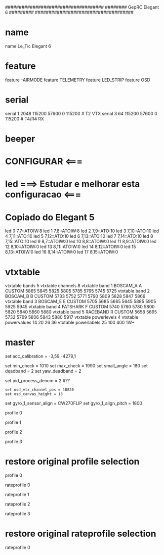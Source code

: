 ####################################
########  GepRC Elegant 6  #########
####################################

# name
name Le_Tic Elegant 6

# feature
feature -AIRMODE
feature TELEMETRY
feature LED_STRIP
feature OSD

# serial
serial 1 2048 115200 57600 0 115200	# T2 VTX
serial 3 64 115200 57600 0 115200	# T4/R4 RX

# beeper
# CONFIGURAR <===

# led ===> Estudar e melhorar esta configuracao <===
# Copiado do Elegant 5
led 0 7,7::ATOIW:8
led 1 7,8::ATOIW:8
led 2 7,9::ATO:10
led 3 7,10::ATO:10
led 4 7,11::ATO:10
led 5 7,12::ATO:10
led 6 7,13::ATO:10
led 7 7,14::ATO:10
led 8 7,15::ATO:10
led 9 8,7::ATOIW:0
led 10 8,8::ATOIW:0
led 11 8,9::ATOIW:0
led 12 8,10::ATOIW:0
led 13 8,11::ATOIW:0
led 14 8,12::ATOIW:0
led 15 8,13::ATOIW:0
led 16 8,14::ATOIW:0
led 17 8,15::ATOIW:0


# vtxtable
vtxtable bands 5
vtxtable channels 8
vtxtable band 1 BOSCAM_A A CUSTOM  5865 5845 5825 5805 5785 5765 5745 5725
vtxtable band 2 BOSCAM_B B CUSTOM  5733 5752 5771 5790 5809 5828 5847 5866
vtxtable band 3 BOSCAM_E E CUSTOM  5705 5685 5665 5645 5885 5905 5925 5945
vtxtable band 4 FATSHARK F CUSTOM  5740 5760 5780 5800 5820 5840 5860 5880
vtxtable band 5 RACEBAND R CUSTOM  5658 5695 5732 5769 5806 5843 5880 5917
vtxtable powerlevels 4
vtxtable powervalues 14 20 26 36
vtxtable powerlabels 25 100 400 1W+

# master
set acc_calibration = -3,59,-4279,1

set min_check = 1010
set max_check = 1990
set small_angle = 180
set deadband = 2
set yaw_deadband = 2

set pid_process_denom = 2  #??

    set osd_vtx_channel_pos = 18820
    set osd_canvas_height = 13

set gyro_1_sensor_align = CW270FLIP
set gyro_1_align_pitch = 1800

profile 0

profile 1

profile 2

profile 3

# restore original profile selection
profile 0

rateprofile 0

rateprofile 1

rateprofile 2

rateprofile 3

# restore original rateprofile selection
rateprofile 0

